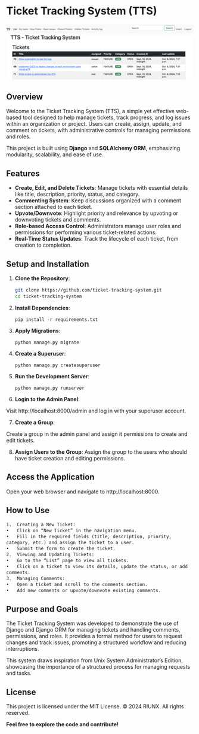 # Ticket Tracking System (TTS)

![Ticket Tracking System](screenshot.png)

## Overview

Welcome to the Ticket Tracking System (TTS), a simple yet effective web-based tool designed to help manage tickets, track progress, and log issues within an organization or project. Users can create, assign, update, and comment on tickets, with administrative controls for managing permissions and roles.

This project is built using **Django** and **SQLAlchemy ORM**, emphasizing modularity, scalability, and ease of use.

## Features

- **Create, Edit, and Delete Tickets**: Manage tickets with essential details like title, description, priority, status, and category.
- **Commenting System**: Keep discussions organized with a comment section attached to each ticket.
- **Upvote/Downvote**: Highlight priority and relevance by upvoting or downvoting tickets and comments.
- **Role-based Access Control**: Administrators manage user roles and permissions for performing various ticket-related actions.
- **Real-Time Status Updates**: Track the lifecycle of each ticket, from creation to completion.

## Setup and Installation

1. **Clone the Repository**:

   ```bash
   git clone https://github.com/ticket-tracking-system.git
   cd ticket-tracking-system
   ```	

2.	**Install Dependencies**:

	```
	pip install -r requirements.txt
	```


3.	**Apply Migrations**:

	```
	python manage.py migrate
	```

4.	**Create a Superuser**:

	```
	python manage.py createsuperuser
	```

5.	**Run the Development Server**:

	```
	python manage.py runserver
	```

6.	**Login to the Admin Panel**:

Visit http://localhost:8000/admin and log in with your superuser account.

7.	**Create a Group**:

Create a group in the admin panel and assign it permissions to create and edit tickets.

8.	**Assign Users to the Group**:
Assign the group to the users who should have ticket creation and editing permissions.

## Access the Application

Open your web browser and navigate to http://localhost:8000.

## How to Use

	1.	Creating a New Ticket:
	•	Click on “New Ticket” in the navigation menu.
	•	Fill in the required fields (title, description, priority, category, etc.) and assign the ticket to a user.
	•	Submit the form to create the ticket.
	2.	Viewing and Updating Tickets:
	•	Go to the “List” page to view all tickets.
	•	Click on a ticket to view its details, update the status, or add comments.
	3.	Managing Comments:
	•	Open a ticket and scroll to the comments section.
	•	Add new comments or upvote/downvote existing comments.

## Purpose and Goals

The Ticket Tracking System was developed to demonstrate the use of Django and Django ORM for managing tickets and handling comments, permissions, and roles. It provides a formal method for users to request changes and track issues, promoting a structured workflow and reducing interruptions.

This system draws inspiration from Unix System Administrator’s Edition, showcasing the importance of a structured process for managing requests and tasks.

## License

This project is licensed under the MIT License. © 2024 RIUNX. All rights reserved.

**Feel free to explore the code and contribute!**
